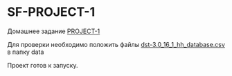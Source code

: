 # SF-PROJECT-1

Домашнее задание [PROJECT-1](https://apps.skillfactory.ru/learning/course/course-v1:SkillFactory+DSPR-2.0+14JULY2021/block-v1:SkillFactory+DSPR-2.0+14JULY2021+type@sequential+block@c0bfd4b66eed42fe9e5c18e3f0e82b0d/block-v1:SkillFactory+DSPR-2.0+14JULY2021+type@vertical+block@adcba5a5c8d742b3a23f42308f32f87d)

Для проверки необходимо положить файлы 
[dst-3.0_16_1_hh_database.csv](https://drive.google.com/file/d/1Kb78mAWYKcYlellTGhIjPI-bCcKbGuTn/view?usp=sharing)
в папку data

Проект готов к запуску.





